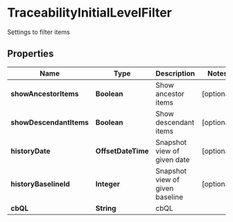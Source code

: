 

# TraceabilityInitialLevelFilter

Settings to filter items

## Properties

| Name | Type | Description | Notes |
|------------ | ------------- | ------------- | -------------|
|**showAncestorItems** | **Boolean** | Show ancestor items |  [optional] |
|**showDescendantItems** | **Boolean** | Show descendant items |  [optional] |
|**historyDate** | **OffsetDateTime** | Snapshot view of given date |  [optional] |
|**historyBaselineId** | **Integer** | Snapshot view of given baseline |  [optional] |
|**cbQL** | **String** | cbQL |  |



